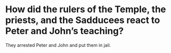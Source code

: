 # How did the rulers of the Temple, the priests, and the Sadducees react to Peter and John’s teaching?

They arrested Peter and John and put them in jail.
